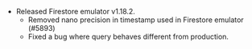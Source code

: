- Released Firestore emulator v1.18.2. 
  - Removed nano precision in timestamp used in Firestore emulator (#5893)
  - Fixed a bug where query behaves different from production.

